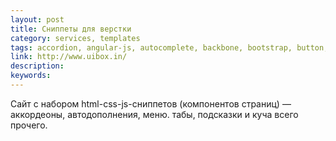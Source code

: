 ```yaml
---
layout: post
title: Сниппеты для верстки
category: services, templates
tags: accordion, angular-js, autocomplete, backbone, bootstrap, button, calendar, carousel, collapsible, color-picker, combo-box, date-picker, dojo, drag-drop, dropdown, file-picker, foundation, gauge, graph, infinite-scroll, input, input-mask, input-tag, jquery, jquery-ui, knob, lightbox, map, menu, modal-dialog, mootools, pagination, progress, raphael, scrollbar, select, sidebar, slider, spinner, stepper, syntax, tab, toolbar, tooltip, tour, tree, typeahead, visualization, zepto, сниппет, шаблон
link: http://www.uibox.in/
description:
keywords:
---
```


<p>Сайт с набором html-css-js-сниппетов (компонентов страниц) — аккордеоны, автодополнения, меню. табы, подсказки и куча всего прочего.</p>
